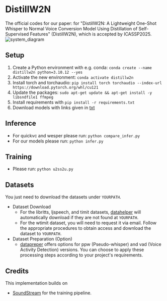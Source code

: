# DistillW2N

The official codes for our paper: for "DistillW2N: A Lightweight One-Shot Whisper to Normal Voice Conversion Model Using Distillation of Self-Supervised Features" (DistillW2N), which is accepted by ICASSP2025.
![system_diagram](https://github.com/user-attachments/assets/929662bf-263a-4d50-bc43-1f2ea66de777)

## Setup
1. Create a Python environment with e.g. conda: `conda create --name distillw2n python=3.10.12 --yes`
2. Activate the new environment: `conda activate distillw2n`
3. Install torch and torchaudio: `pip install torch torchaudio --index-url https://download.pytorch.org/whl/cu121`
4. Update the packages: `sudo apt-get update && apt-get install -y libsndfile1 ffmpeg`
5. Install requirements with `pip install -r requirements.txt`
6. Download models with links given in [txt](https://github.com/tan90xx/distillw2n/blob/master/experiments/)

## Inference
- For quickvc and wesper please run: `python compare_infer.py`
- For our models please run: `python infer.py`

## Training
- Please run: `python u2ss2u.py`

## Datasets
You just need to download the datasets under `YOURPATH`. 
- Dataset Download
  - For the libritts, ljspeech, and timit datasets, [datahelper](https://github.com/tan90xx/distillw2n/tree/master/datahelper) will automatically download if they are not found at `YOURPATH`.
  - For the wtimit dataset, you will need to request it via email. Follow the appropriate procedures to obtain access and download the dataset to `YOURPATH`.
- Dataset Preparation (Option)
  - [datapreper](https://github.com/tan90xx/distillw2n/tree/master/datapreper) offers options for ppw (Pseudo-whisper) and vad (Voice Activity Detection) versions. You can choose to apply these processing steps according to your project's requirements.

## Credits
This implementation builds on
- [SoundStream](https://github.com/kaiidams/soundstream-pytorch) for the training pipeline.
